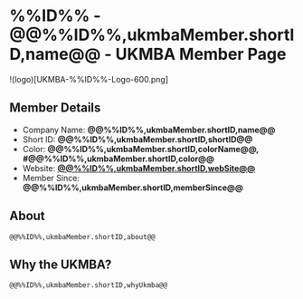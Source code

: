 # %%ID%% - @@%%ID%%,ukmbaMember.shortID,name@@ - UKMBA Member Page</title>
!(logo)[UKMBA-%%ID%%-Logo-600.png]
## Member Details
* Company Name: <b>@@%%ID%%,ukmbaMember.shortID,name@@ </b>
* Short ID: <b>@@%%ID%%,ukmbaMember.shortID,shortID@@</b> 
* Color: <b>@@%%ID%%,ukmbaMember.shortID,colorName@@, #@@%%ID%%,ukmbaMember.shortID,color@@</b>
* Website: <b><a href="@@%%ID%%,ukmbaMember.shortID,webSite@@">@@%%ID%%,ukmbaMember.shortID,webSite@@</a></b>
* Member Since: <b>@@%%ID%%,ukmbaMember.shortID,memberSince@@</b>
## About
	@@%%ID%%,ukmbaMember.shortID,about@@
## Why the UKMBA?
	@@%%ID%%,ukmbaMember.shortID,whyUkmba@@
